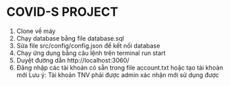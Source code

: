 # COVID-S PROJECT
1. Clone về máy
2. Chạy database bằng file database.sql
3. Sửa file src/config/config.json để kết nối database
4. Chạy ứng dụng bằng câu lệnh trên terminal
  run start
5. Duyệt đường dẫn http://localhost:3060/
6. Đăng nhập các tài khoản có sẵn trong file account.txt hoặc tạo tài khoản mới
Lưu ý: Tài khoản TNV phải được admin xác nhận mới sử dụng được 


